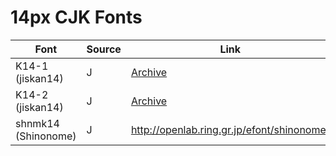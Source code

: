 # 14px CJK Fonts

| Font | Source | Link | Derivative? |
| --- | --- | --- | --- |
| K14-1 (jiskan14) | J | [Archive](https://web.archive.org/web/20100218022211/http://www12.ocn.ne.jp/~imamura/jisx0213.html) | jiskan16 |
| K14-2 (jiskan14) | J | [Archive](https://web.archive.org/web/20100218022211/http://www12.ocn.ne.jp/~imamura/jisx0213.html) | jiskan16 |
| shnmk14 (Shinonome) | J | <http://openlab.ring.gr.jp/efont/shinonome/> | jiskan14 |
